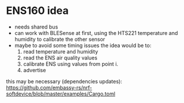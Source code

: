 # ENS160 idea

- needs shared bus
- can work with BLESense at first, using the HTS221 temperature and humidity to calibrate the other sensor
- maybe to avoid some timing issues the idea would be to:
  1. read temperature and humidity
  2. read the ENS air quality values
  3. calibrate ENS using values from point i.
  4. advertise

this may be necessary (dependencies updates): https://github.com/embassy-rs/nrf-softdevice/blob/master/examples/Cargo.toml
